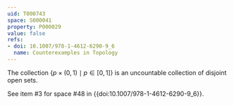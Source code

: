 ```yaml
---
uid: T000743
space: S000041
property: P000029
value: false
refs:
- doi: 10.1007/978-1-4612-6290-9_6
  name: Counterexamples in Topology
---
```


The collection $\{ p\times (0,1)\mid p\in [0,1]\}$ is an uncountable collection of disjoint open sets.

See item #3 for space #48 in {{doi:10.1007/978-1-4612-6290-9_6}}.
